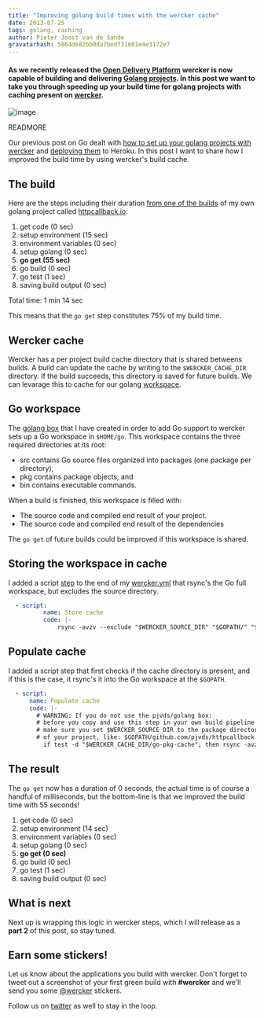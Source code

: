 ```yaml
---
title: "Improving golang build times with the wercker cache"
date: 2013-07-25
tags: golang, caching
author: Pieter Joost van de Sande
gravatarhash: 5864d682bb0da7bedf31601e4e3172e7
---
```


<h4 class="subheader">
As we recently released the <a
href="http://blog.wercker.com/2013/07/22/Announcing-the-Open-Delivery-platform.html">Open
Delivery Platform</a> wercker is now capable of building and delivering
<a href="http://devcenter.wercker.com/articles/languages/go.html">Golang
projects</a>. In this post we want to take you through speeding up your
build time for golang projects with caching present on <a
href="http://wercker.com">wercker</a>.
</h4>

![image](http://f.cl.ly/items/0o2L381f1S3w2V1n2Q1o/EB41D256-9697-407A-9883-A1BE1AFF8674.jpg)

READMORE

Our previous post on Go dealt with [how to set up your golang projects
with wercker](http://blog.wercker.com/2013/07/10/Golang-on-wercker.html)
and [deploying
them](http://blog.wercker.com/2013/07/10/deploying-golang-to-heroku.html)
to Heroku. In this post I want to share how I improved the build time by using wercker's build cache.

## The build

Here are the steps including their duration [from one of the builds](https://app.wercker.com/#build/51dfef45bf67fc2f7500046a) 
of my own golang project called [httpcallback.io](https://github.com/pjvds/httpcallback.io):

1. get code (0 sec)
2. setup environment (15 sec)
3. environment variables (0 sec)
4. setup golang (0 sec)
5. **go get (55 sec)**
6. go build (0 sec)
7. go test (1 sec)
8. saving build output (0 sec)

Total time: 1 min 14 sec

This means that the `go get` step constitutes 75% of my build time.

## Wercker cache

Wercker has a per project build cache directory that is shared betweens builds.
A build can update the cache by writing to the `$WERCKER_CACHE_DIR`
directory. If the build succeeds, this directory is saved for future
builds. We can levarage this to cache for our golang
[workspace](http://blog.denevell.org/golang-workspaces.html).

## Go workspace

The [golang box](https://github.com/pjvds/box-golang) that I have
created in order to add Go support to wercker sets up a Go workspace in `$HOME/go`. This workspace contains the three required directories at its root:

* src contains Go source files organized into packages (one package per directory),
* pkg contains package objects, and
* bin contains executable commands.

When a build is finished, this workspace is filled with:

* The source code and compiled end result of your project.
* The source code and compiled end result of the dependencies

The `go get` of future builds could be improved if this workspace is shared.

## Storing the workspace in cache

I added a script
[step](http://blog.wercker.com/2013/07/23/Spotlight-on-pipeline-steps.html)
to the end of my
[wercker.yml](http://devcenter.wercker.com/articles/werckeryml/) that rsync's the Go full workspace, but excludes the source directory.

``` yaml
  - script:
          name: Store cache
          code: |-
              rsync -avzv --exclude "$WERCKER_SOURCE_DIR" "$GOPATH/" "$WERCKER_CACHE_DIR/go-pkg-cache/"
```

## Populate cache

I added a script step that first checks if the cache directory is
present, and if this is the case, it rsync's it into the Go workspace at the `$GOPATH`.

``` yaml
  - script:
      name: Populate cache
      code: |-
        # WARNING: If you do not use the pjvds/golang box:
        # before you copy and use this step in your own build pipeline
        # make sure you set $WERCKER_SOURCE_DIR to the package directory
        # of your project, like: $GOPATH/github.com/pjvds/httpcallback.io
          if test -d "$WERCKER_CACHE_DIR/go-pkg-cache"; then rsync -avzv --exclude "$WERCKER_SOURCE_DIR" "$WERCKER_CACHE_DIR/go-pkg-cache/" "$GOPATH/" ; fi
```
## The result

The `go get` now has a duration of 0 seconds, the actual time is of
course a handful of milliseconds, but the bottom-line is that we
improved the build time with 55 seconds!

  1. get code (0 sec)
  2. setup environment (14 sec)
  3. environment variables (0 sec)
  4. setup golang (0 sec)
  5. **go get (0 sec)**
  6. go build (0 sec)
  7. go test (1 sec)
  8. saving build output (0 sec)

## What is next

Next up is wrapping this logic in wercker steps, which I will release as a
**part 2** of this post, so stay tuned.

## Earn some stickers!

Let us know about the applications you build with wercker. Don't forget to tweet out a screenshot of your first green build with **#wercker** and we'll send you some [@wercker](http://twitter.com/wercker) stickers.

Follow us on [twitter](http://twitter.com/wercker) as well to stay in the loop.



